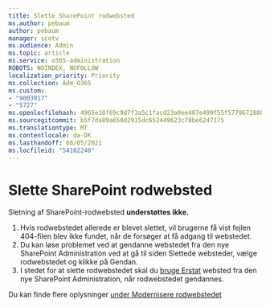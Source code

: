 ```yaml
---
title: Slette SharePoint rodwebsted
ms.author: pebaum
author: pebaum
manager: scotv
ms.audience: Admin
ms.topic: article
ms.service: o365-administration
ROBOTS: NOINDEX, NOFOLLOW
localization_priority: Priority
ms.collection: Adm_O365
ms.custom:
- "9003017"
- "5727"
ms.openlocfilehash: 4965e38f69c9d7f3a5c1facd23a0ee487e499f55f5779672808a54b86c90aeaa
ms.sourcegitcommit: b5f7da89a650d2915dc652449623c78be6247175
ms.translationtype: MT
ms.contentlocale: da-DK
ms.lasthandoff: 08/05/2021
ms.locfileid: "54102240"
---
```

# <a name="delete-the-sharepoint-root-site"></a>Slette SharePoint rodwebsted

Sletning af SharePoint-rodwebsted **understøttes ikke.**

1.  Hvis rodwebstedet allerede er blevet slettet, vil brugerne få vist fejlen 404-filen blev ikke fundet, når de forsøger at få adgang til webstedet.
2.  Du kan løse problemet ved at gendanne webstedet fra den [](https://admin.microsoft.com/sharepoint?page=recycleBin&modern=true) nye SharePoint Administration ved at gå til siden Slettede websteder, vælge rodwebstedet og klikke på Gendan.
3.  I stedet for at slette rodwebstedet skal du [bruge Erstat](https://docs.microsoft.com/sharepoint/modern-root-site#replace-your-root-site) websted fra den nye SharePoint Administration, når rodwebstedet gendannes.

Du kan finde flere oplysninger [under Modernisere rodwebstedet](https://docs.microsoft.com/sharepoint/modern-root-site)